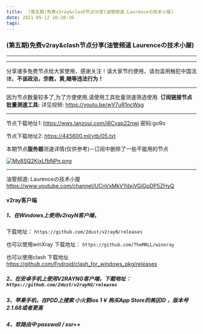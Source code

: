 ```yaml
---
title:  (第五期)免费v2ray&clash节点分享(油管频道 Laurenceの技术小屋)
date: 2021-05-12 16:28:16
tags:
---
```

### (第五期)免费v2ray&clash节点分享(油管频道 Laurenceの技术小屋)


* * *

***
分享诸多免费节点给大家使用，感谢关注！请大家节约使用，请勿滥用触犯中国法律。**不谈政治，宗教，黄,赌等违法行为！**

* * *
因为节点数量较多了,为了方便使用,请使用工具批量测速筛选使用.
**订阅链接节点批量测速工具:**
详见视频:  https://youtu.be/wV7uR1ncWsg

* * *


节点下载地址1:   https://wws.lanzoui.com/i6Cvap22nwj
密码:go9o

节点下载地址2:  https://445600.ml/ytb/05.txt

本期节点**服务器**测速详情(仅供参考)--订阅中删除了一些不能用的节点

[![My8SQ2KixLfbNPn.png](https://z.photos/images/2021/05/12/My8SQ2KixLfbNPn.png)](https://z.photos/image/ep5s)


* * *


油管频道: Laurenceの技术小屋  https://www.youtube.com/channel/UCnVxMkVYdxiVGiGpDP5ZHyQ

#### v2ray客户端

##### 1、在Windows上使用v2rayN客户端，
下载地址： `https://github.com/2dust/v2rayN/releases`

也可以使用winXray
下载地址： `https://github.com/TheMRLL/winxray`

也可以使用clash
下载地址  https://github.com/Fndroid/clash_for_windows_pkg/releases


##### 2、在安卓手机上使用V2RAYNG客户端，下载地址：`https://github.com/2dust/v2rayNG/releases`

##### 3、苹果手机，在PDD上搜索 小火箭ios  1￥ 购买App Store的美区ID ，**版本号2.1.68或者更高**
##### 4、软路由中 passwall  / ssr++